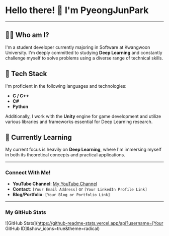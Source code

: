 # Hello there! 👋 I'm PyeongJunPark

---

## 👩‍💻 Who am I?

I'm a student developer currently majoring in Software at Kwangwoon University. I'm deeply committed to studying **Deep Learning** and constantly challenge myself to solve problems using a diverse range of technical skills.

## 🚀 Tech Stack

I'm proficient in the following languages and technologies:

* **C / C++**
* **C#**
* **Python**

Additionally, I work with the **Unity** engine for game development and utilize various libraries and frameworks essential for Deep Learning research.

## 🌱 Currently Learning

My current focus is heavily on **Deep Learning**, where I'm immersing myself in both its theoretical concepts and practical applications.

---

### Connect With Me!

* **YouTube Channel**: [My YouTube Channel](https://www.youtube.com/@PJUNTE)
* **Contact**: `[Your Email Address]` or `[Your LinkedIn Profile Link]`
* **Blog/Portfolio**: `[Your Blog or Portfolio Link]`

---

### My GitHub Stats

![GitHub Stats](https://github-readme-stats.vercel.app/api?username=[Your GitHub ID]&show_icons=true&theme=radical)
